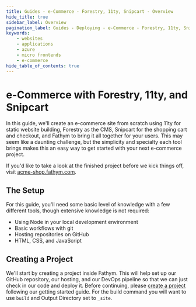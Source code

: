```yaml
---
title: Guides - e-Commerce - Forestry, 11ty, Snipcart - Overview
hide_title: true
sidebar_label: Overview
pagination_label: Guides - Deploying - e-Commerce - Forestry, 11ty, Snipcart
keywords:
    - websites
    - applications
    - azure
    - micro frontends
    - e-commerce
hide_table_of_contents: true
---
```


# e-Commerce with Forestry, 11ty, and Snipcart

In this guide, we'll create an e-commerce site from scratch using 11ty for static website building, Forestry as the CMS, Snipcart for the shopping cart and checkout, and Fathym to bring it all together for your users.  This may seem like a daunting challenge, but the simplicity and specialty each tool brings makes this an easy way to get started with your next e-commerce project.

If you'd like to take a look at the finished project before we kick things off, visit [acme-shop.fathym.com](https://acme-shop.fathym.com).  

## The Setup

For this guide, you'll need some basic level of knowledge with a few different tools, though extensive knowledge is not required:

- Using Node in your local development environment
- Basic workflows with git
- Hosting repositories on GitHub
- HTML, CSS, and JavaScript

## Creating a Project

We'll start by creating a project inside Fathym.  This will help set up our GitHub repository, our hosting, and our DevOps pipeline so that we can just check in our code and deploy it.  Before continuing, please [create a project](../../../../getting-started/create-first-project) following our getting started guide.  For the build command you will want to use `build` and Output Directory set to `_site`.
